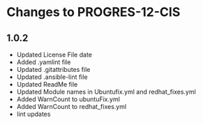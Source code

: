 # Changes to PROGRES-12-CIS

## 1.0.2

- Updated License File date
- Added .yamlint file
- Updated .gitattributes file
- Updated .ansible-lint file
- Updated ReadMe file
- Updated Module names in Ubuntufix.yml and redhat_fixes.yml
- Added WarnCount to ubuntuFix.yml
- Added WarnCount to redhat_fixes.yml
- lint updates